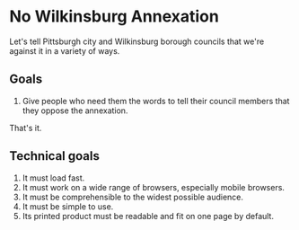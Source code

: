 # No Wilkinsburg Annexation

Let's tell Pittsburgh city and Wilkinsburg borough councils that we're against it in a variety of ways.

## Goals

1. Give people who need them the words to tell their council members that they
   oppose the annexation.

That's it.

## Technical goals

1. It must load fast.
2. It must work on a wide range of browsers, especially mobile browsers.
3. It must be comprehensible to the widest possible audience.
4. It must be simple to use.
5. Its printed product must be readable and fit on one page by default.
